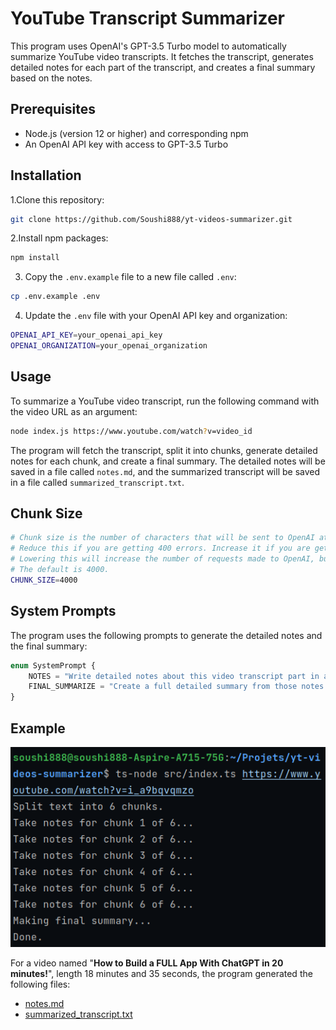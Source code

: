# YouTube Transcript Summarizer

This program uses OpenAI's GPT-3.5 Turbo model to automatically summarize YouTube video transcripts. It fetches the
transcript, generates detailed notes for each part of the transcript, and creates a final summary based on the notes.

## Prerequisites

- Node.js (version 12 or higher) and corresponding npm
- An OpenAI API key with access to GPT-3.5 Turbo

## Installation

1.Clone this repository:

```bash
git clone https://github.com/Soushi888/yt-videos-summarizer.git
```

2.Install npm packages:

```bash
npm install
```

3. Copy the `.env.example` file to a new file called `.env`:

```bash
cp .env.example .env
```

4. Update the `.env` file with your OpenAI API key and organization:

```bash
OPENAI_API_KEY=your_openai_api_key
OPENAI_ORGANIZATION=your_openai_organization
```

## Usage

To summarize a YouTube video transcript, run the following command with the video URL as an argument:

```bash
node index.js https://www.youtube.com/watch?v=video_id
```

The program will fetch the transcript, split it into chunks, generate detailed notes for each chunk, and create a final
summary. The detailed notes will be saved in a file called `notes.md`, and the summarized transcript will be saved in a
file called `summarized_transcript.txt`.

## Chunk Size

```bash
# Chunk size is the number of characters that will be sent to OpenAI at once.
# Reduce this if you are getting 400 errors. Increase it if you are getting 413 errors.
# Lowering this will increase the number of requests made to OpenAI, but make more prcise notes.
# The default is 4000.
CHUNK_SIZE=4000
```

## System Prompts

The program uses the following prompts to generate the detailed notes and the final summary:

```ts
enum SystemPrompt {
	NOTES = "Write detailed notes about this video transcript part in a bullet list .\n\n---\n\nTranscript part:\n\n",
	FINAL_SUMMARIZE = "Create a full detailed summary from those notes.\n\n---\n\nNotes:\n\n",
}
```

## Example

![img.png](examples/example.png)

For a video named "**How to Build a FULL App With ChatGPT in 20 minutes!**", length 18 minutes and 35 seconds, the program generated the following files:

- [notes.md](examples/notes.md)
- [summarized_transcript.txt](examples/summarized_transcript.txt)